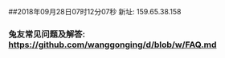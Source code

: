 ##2018年09月28日07时12分07秒 新址: 159.65.38.158
### 兔友常见问题及解答: https://github.com/wanggonging/d/blob/w/FAQ.md
